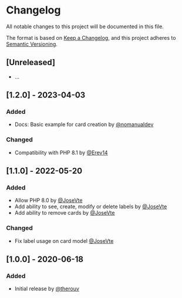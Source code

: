 # Changelog

All notable changes to this project will be documented in this file.

The format is based on [Keep a Changelog](https://keepachangelog.com/en/1.0.0/),
and this project adheres to [Semantic Versioning](https://semver.org/spec/v2.0.0.html).

## [Unreleased]

* ...

## [1.2.0] - 2023-04-03

### Added

* Docs: Basic example for card creation by [@nomanualdev](https://github.com/nomanualdev)

### Changed

* Compatibility with PHP 8.1 by [@Erev14](https://github.com/Erev14)

## [1.1.0] - 2022-05-20

### Added

* Allow PHP 8.0 by [@JoseVte](https://github.com/JoseVte)
* Add ability to see, create, modify or delete labels by [@JoseVte](https://github.com/JoseVte)
* Add ability to remove cards by [@JoseVte](https://github.com/JoseVte)

### Changed

* Fix label usage on card model [@JoseVte](https://github.com/JoseVte)

## [1.0.0] - 2020-06-18

### Added

* Initial release by [@therouv](https://github.com/therouv)
